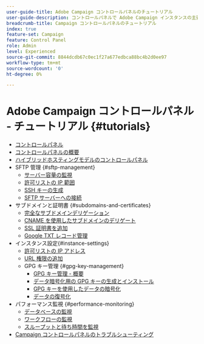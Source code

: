 ```yaml
---
user-guide-title: Adobe Campaign コントロールパネルのチュートリアル
user-guide-description: コントロールパネルで Adobe Campaign インスタンスの主要なアセットを監視したり、管理タスクを実行したりする方法を説明します。
breadcrumb-title: Campaign コントロールパネルのチュートリアル
index: true
feature-set: Campaign
feature: Control Panel
role: Admin
level: Experienced
source-git-commit: 8844dcdb67c0ec1f27a677edbca88bc4b2d0ee97
workflow-type: tm+mt
source-wordcount: '0'
ht-degree: 0%

---
```



# Adobe Campaign コントロールパネル - チュートリアル {#tutorials}

+ [コントロールパネル](/help/control-panel-overview.md)
+ [コントロールパネルの概要](/help/get-started-with-control-panel.md)
+ [ハイブリッドホスティングモデルのコントロールパネル](/help/control-panel-for-hybrid-hosting-models.md)
+ SFTP 管理 {#sftp-management}
   + [サーバー容量の監視](/help/sftp-management/monitor-server-capacity.md)
   + [許可リストの IP 範囲](/help/sftp-management/allowlist-ip-range.md)
   + [SSH キーの生成](/help/sftp-management/generate-ssh-key.md)
   + [SFTP サーバーへの接続](/help/sftp-management/connect-to-sftp-server.md)
+ サブドメインと証明書 {#subdomains-and-certificates}
   + [完全なサブドメインデリゲーション](/help/subdomains-and-certificates/subdomain-delegation.md)
   + [CNAME を使用したサブドメインのデリゲート](/help/subdomains-and-certificates/delegate-subdomains-using-cname.md)
   + [SSL 証明書を追加](/help/subdomains-and-certificates/add-ssl-certificates.md)
   + [Google TXT レコード管理](/help/subdomains-and-certificates/google-txt-record-management.md)
+ インスタンス設定{#instance-settings}
   + [許可リストの IP アドレス](/help/instance-settings/allowlist-ip-adresses.md)
   + [URL 権限の追加](/help/instance-settings/add-url-permissions.md)
   + GPG キー管理 {#gpg-key-management}
      + [GPG キー管理 - 概要](/help/instance-settings/gpg-key-management/gpg-key-management-overview.md)
      + [データ暗号化用の GPG キーの生成とインストール](/help/instance-settings/gpg-key-management/generate-and-install-gpg-keys-for-data-encryption.md)
      + [GPG キーを使用したデータの暗号化](/help/instance-settings/gpg-key-management/use-a-gpg-key-to-encrypt-data.md)
      + [データの復号化](/help/instance-settings/gpg-key-management/decrypt-data.md)
+ パフォーマンス監視 {#performance-monitoring}
   + [データベースの監視](/help/performance-monitoring/monitor-databases.md)
   + [ワークフローの監視](/help/performance-monitoring/monitor-workflows.md)
   + [スループットと待ち時間を監視](/help/performance-monitoring/monitor-throughputs-and-latency.md)
+ [Campaign コントロールパネルのトラブルシューティング](/help/trouble-shooting.md)
